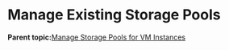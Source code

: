 <!--
SPDX-FileCopyrightText: 2023,2024 Oracle and/or its affiliates.
SPDX-License-Identifier: CC-BY-SA-4.0
-->
# Manage Existing Storage Pools

**Parent topic:**[Manage Storage Pools for VM Instances](../topics/cockpit-kvm_manage_storage.md)

